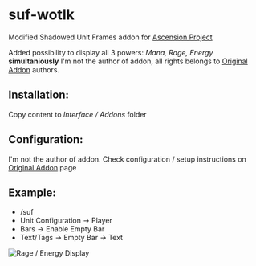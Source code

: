 # suf-wotlk
 
Modified Shadowed Unit Frames addon for [Ascension Project](https://ascension.gg/)

Added possibility to display all 3 powers: *Mana, Rage, Energy* **simultaniously**
I'm not the author of addon, all rights belongs to [Original Addon](https://www.curseforge.com/wow/addons/shadowed-unit-frames) authors.

## Installation:
Copy content to *Interface / Addons* folder

## Configuration:

I'm not the author of addon. Check configuration / setup instructions on [Original Addon](https://www.curseforge.com/wow/addons/shadowed-unit-frames) page

## Example:

- /suf
- Unit Configuration -> Player
- Bars -> Enable Empty Bar
- Text/Tags -> Empty Bar -> Text



![Rage / Energy Display](https://i.ibb.co/qYHzX7F/suf-example.png)
